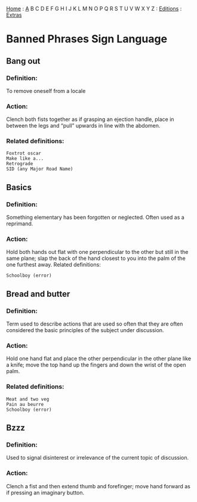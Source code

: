 [Home](/) : [A](aircrew/a) B C D E F G H I J K L M N O P Q R S T U V W X Y Z : [Editions](/foreword/) : [Extras](/extras/)

# Banned Phrases Sign Language

## Bang out

### Definition: 
To remove oneself from a locale

### Action: 
Clench both fists together as if grasping an ejection handle, place in between the legs and “pull” upwards in line with the abdomen.

### Related definitions:

    Foxtrot oscar
    Make like a...
    Retrograde
    SID (any Major Road Name)

## Basics

### Definition: 
Something elementary has been forgotten or neglected. Often used as a reprimand.

### Action: 
Hold both hands out flat with one perpendicular to the other but still in the same plane; slap the back of the hand closest to you into the palm of the one furthest away.
Related definitions:

    Schoolboy (error)

## Bread and butter

### Definition: 
Term used to describe actions that are used so often that they are often considered the basic principles of the subject under discussion.

### Action: 
Hold one hand flat and place the other perpendicular in the other plane like a knife; move the top hand up the fingers and down the wrist of the open palm.

### Related definitions:

    Meat and two veg
    Pain au beurre
    Schoolboy (error)


## Bzzz

### Definition: 
Used to signal disinterest or irrelevance of the current topic of discussion.

### Action: 
Clench a fist and then extend thumb and forefinger; move hand forward as if pressing an imaginary button.

